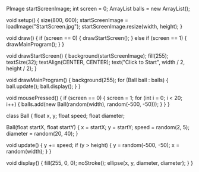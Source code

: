 PImage startScreenImage;
int screen = 0;
ArrayList<Ball> balls = new ArrayList<Ball>();

void setup() {
  size(800, 600);
  startScreenImage = loadImage("StartScreen.jpg");
  startScreenImage.resize(width, height);
}

void draw() {
  if (screen == 0) {
    drawStartScreen();
  } else if (screen == 1) {
    drawMainProgram();
  }
}

void drawStartScreen() {
  background(startScreenImage);
  fill(255);
  textSize(32);
  textAlign(CENTER, CENTER);
  text("Click to Start", width / 2, height / 2);
}

void drawMainProgram() {
  background(255);
  for (Ball ball : balls) {
    ball.update();
    ball.display();
  }
}

void mousePressed() {
  if (screen == 0) {
    screen = 1;
    for (int i = 0; i < 20; i++) {
      balls.add(new Ball(random(width), random(-500, -50)));
    }
  }
}

class Ball {
  float x, y;
  float speed;
  float diameter;

  Ball(float startX, float startY) {
    x = startX;
    y = startY;
    speed = random(2, 5);
    diameter = random(20, 40);
  }

  void update() {
    y += speed;
    if (y > height) {
      y = random(-500, -50);
      x = random(width);
    }
  }

  void display() {
    fill(255, 0, 0);
    noStroke();
    ellipse(x, y, diameter, diameter);
  }
}




